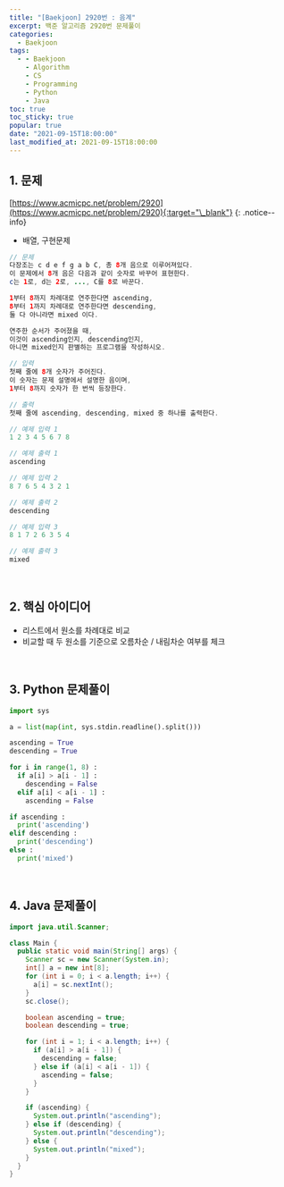 ```yaml
---
title: "[Baekjoon] 2920번 : 음계"
excerpt: 백준 알고리즘 2920번 문제풀이
categories:
  - Baekjoon
tags:
  - - Baekjoon
    - Algorithm
    - CS
    - Programming
    - Python
    - Java
toc: true
toc_sticky: true
popular: true
date: "2021-09-15T18:00:00"
last_modified_at: 2021-09-15T18:00:00
---
```


## 1. 문제

[https://www.acmicpc.net/problem/2920](https://www.acmicpc.net/problem/2920){:target="\_blank"}
{: .notice--info}

- 배열, 구현문제

```java
// 문제
다장조는 c d e f g a b C, 총 8개 음으로 이루어져있다.
이 문제에서 8개 음은 다음과 같이 숫자로 바꾸어 표현한다.
c는 1로, d는 2로, ..., C를 8로 바꾼다.

1부터 8까지 차례대로 연주한다면 ascending,
8부터 1까지 차례대로 연주한다면 descending,
둘 다 아니라면 mixed 이다.

연주한 순서가 주어졌을 때,
이것이 ascending인지, descending인지,
아니면 mixed인지 판별하는 프로그램을 작성하시오.

// 입력
첫째 줄에 8개 숫자가 주어진다.
이 숫자는 문제 설명에서 설명한 음이며,
1부터 8까지 숫자가 한 번씩 등장한다.

// 출력
첫째 줄에 ascending, descending, mixed 중 하나를 출력한다.

// 예제 입력 1
1 2 3 4 5 6 7 8

// 예제 출력 1
ascending

// 예제 입력 2
8 7 6 5 4 3 2 1

// 예제 출력 2
descending

// 예제 입력 3
8 1 7 2 6 3 5 4

// 예제 출력 3
mixed
```

<br>

## 2. 핵심 아이디어

- 리스트에서 원소를 차례대로 비교
- 비교할 때 두 원소를 기준으로 오름차순 / 내림차순 여부를 체크

<br>

## 3. Python 문제풀이

```python
import sys

a = list(map(int, sys.stdin.readline().split()))

ascending = True
descending = True

for i in range(1, 8) :
  if a[i] > a[i - 1] :
    descending = False
  elif a[i] < a[i - 1] :
    ascending = False

if ascending :
  print('ascending')
elif descending :
  print('descending')
else :
  print('mixed')
```

<br>

## 4. Java 문제풀이

```java
import java.util.Scanner;

class Main {
  public static void main(String[] args) {
    Scanner sc = new Scanner(System.in);
    int[] a = new int[8];
    for (int i = 0; i < a.length; i++) {
      a[i] = sc.nextInt();
    }
    sc.close();

    boolean ascending = true;
    boolean descending = true;

    for (int i = 1; i < a.length; i++) {
      if (a[i] > a[i - 1]) {
        descending = false;
      } else if (a[i] < a[i - 1]) {
        ascending = false;
      }
    }

    if (ascending) {
      System.out.println("ascending");
    } else if (descending) {
      System.out.println("descending");
    } else {
      System.out.println("mixed");
    }
  }
}
```
